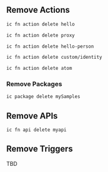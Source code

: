 <!--
#
# Licensed to the Apache Software Foundation (ASF) under one or more
# contributor license agreements.  See the NOTICE file distributed with
# this work for additional information regarding copyright ownership.
# The ASF licenses this file to You under the Apache License, Version 2.0
# (the "License"); you may not use this file except in compliance with
# the License.  You may obtain a copy of the License at
#
#     http://www.apache.org/licenses/LICENSE-2.0
#
# Unless required by applicable law or agreed to in writing, software
# distributed under the License is distributed on an "AS IS" BASIS,
# WITHOUT WARRANTIES OR CONDITIONS OF ANY KIND, either express or implied.
# See the License for the specific language governing permissions and
# limitations under the License.
#
-->

## Remove Actions

```bash
ic fn action delete hello
```
```bash
ic fn action delete proxy
```
```bash
ic fn action delete hello-person
```
```bash
ic fn action delete custom/identity
```
```bash
ic fn action delete atom
```

### Remove Packages

```bash
ic package delete mySamples
```

## Remove APIs

```bash
ic fn api delete myapi
```

## Remove Triggers

TBD

